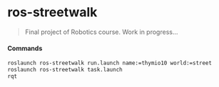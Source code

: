 # ros-streetwalk
> Final project of Robotics course. Work in progress...
> 
#### Commands
```sh
roslaunch ros-streetwalk run.launch name:=thymio10 world:=street
roslaunch ros-streetwalk task.launch
rqt
```
